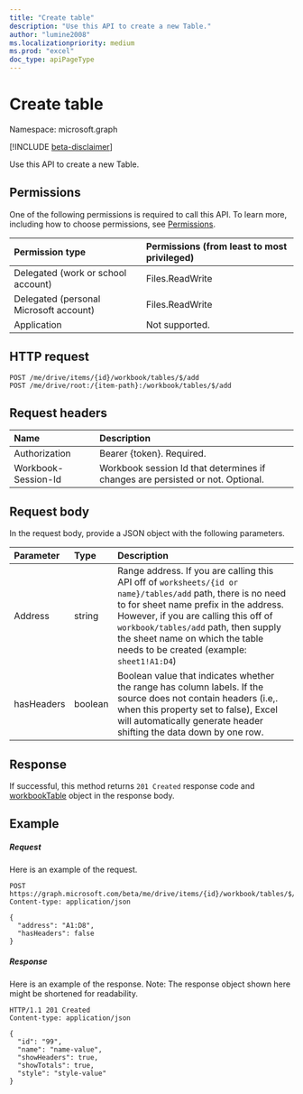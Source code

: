 ```yaml
---
title: "Create table"
description: "Use this API to create a new Table."
author: "lumine2008"
ms.localizationpriority: medium
ms.prod: "excel"
doc_type: apiPageType
---
```


# Create table

Namespace: microsoft.graph

[!INCLUDE [beta-disclaimer](../../includes/beta-disclaimer.md)]

Use this API to create a new Table.
## Permissions
One of the following permissions is required to call this API. To learn more, including how to choose permissions, see [Permissions](/graph/permissions-reference).

|Permission type      | Permissions (from least to most privileged)              |
|:--------------------|:---------------------------------------------------------|
|Delegated (work or school account) | Files.ReadWrite    |
|Delegated (personal Microsoft account) | Files.ReadWrite    |
|Application | Not supported. |

## HTTP request
<!-- { "blockType": "ignored" } -->
```http
POST /me/drive/items/{id}/workbook/tables/$/add
POST /me/drive/root:/{item-path}:/workbook/tables/$/add

```
## Request headers
| Name       | Description|
|:---------------|:----------|
| Authorization  | Bearer {token}. Required. |
| Workbook-Session-Id  | Workbook session Id that determines if changes are persisted or not. Optional.|

## Request body
In the request body, provide a JSON object with the following parameters.

| Parameter           | Type      |Description|
|:---------------|:----------|:----------|
| Address  | string| Range address. If you are calling this API off of `worksheets/{id or name}/tables/add` path, there is no need to for sheet name prefix in the address. However, if you are calling this off of `workbook/tables/add` path, then supply the sheet name on which the table needs to be created (example: `sheet1!A1:D4`)|
| hasHeaders  | boolean|Boolean value that indicates whether the range has column labels. If the source does not contain headers (i.e,. when this property set to false), Excel will automatically generate header shifting the data down by one row.|

## Response

If successful, this method returns `201 Created` response code and [workbookTable](../resources/workbooktable.md) object in the response body.

## Example
##### Request
Here is an example of the request.

<!-- {
  "blockType": "request",
  "name": "create_table_from_workbook"
}-->
```http
POST https://graph.microsoft.com/beta/me/drive/items/{id}/workbook/tables/$/add
Content-type: application/json

{
  "address": "A1:D8",
  "hasHeaders": false
}
```

##### Response
Here is an example of the response. Note: The response object shown here might be shortened for readability.
<!-- {
  "blockType": "response",
  "truncated": true,
  "@odata.type": "microsoft.graph.workbookTable"
} -->
```http
HTTP/1.1 201 Created
Content-type: application/json

{
  "id": "99",
  "name": "name-value",
  "showHeaders": true,
  "showTotals": true,
  "style": "style-value"
}
```

<!-- uuid: 8fcb5dbc-d5aa-4681-8e31-b001d5168d79
2015-10-25 14:57:30 UTC -->
<!--
{
  "type": "#page.annotation",
  "description": "Create Table",
  "keywords": "",
  "section": "documentation",
  "tocPath": "",
  "suppressions": [
  ]
}
-->


